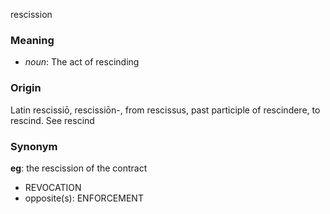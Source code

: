 rescission
### Meaning
+ _noun_: The act of rescinding

### Origin

Latin rescissiō, rescissiōn-, from rescissus, past participle of rescindere, to rescind. See rescind

### Synonym

__eg__: the rescission of the contract

+ REVOCATION
+ opposite(s): ENFORCEMENT


